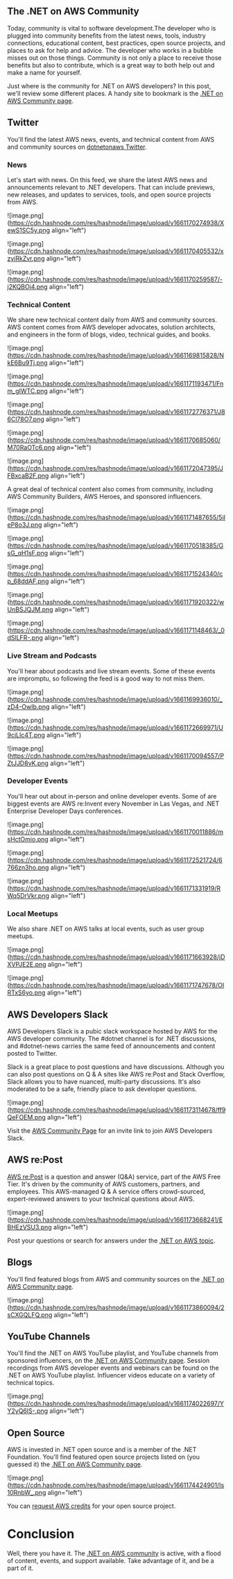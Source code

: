## The .NET on AWS Community

Today, community is vital to software development.The developer who is plugged into community benefits from the latest news, tools, industry connections, educational content, best practices, open source projects, and places to ask for help and advice. The developer who works in a bubble misses out on those things. Community is not only a place to receive those benefits but also to contribute, which is a great way to both help out and make a name for yourself. 

Just where is the community for .NET on AWS developers?  In this post, we'll review some different places. A handy site to bookmark is the [.NET on AWS Community page](https://aws.amazon.com/developer/language/net/net-community/).

## Twitter

You'll find the latest AWS news, events, and technical content from AWS and community sources on [dotnetonaws Twitter](https://twitter.com/dotnetonaws).

### News
Let's start with news. On this feed, we share the latest AWS news and announcements relevant to .NET developers. That can include previews, new releases, and updates to services, tools, and open source projects from AWS.

![image.png](https://cdn.hashnode.com/res/hashnode/image/upload/v1661170274938/XewS1SC5y.png align="left")

![image.png](https://cdn.hashnode.com/res/hashnode/image/upload/v1661170405532/xzyiRkZvr.png align="left")

![image.png](https://cdn.hashnode.com/res/hashnode/image/upload/v1661170259587/-j2KQBOj4.png align="left")

### Technical Content
We share new technical content daily from AWS and community sources. AWS content comes from AWS developer advocates, solution architects, and engineers in the form of blogs, video, technical guides, and books.

![image.png](https://cdn.hashnode.com/res/hashnode/image/upload/v1661169815828/NkE6Bu9Tj.png align="left")

![image.png](https://cdn.hashnode.com/res/hashnode/image/upload/v1661171193471/Fnm_gIWTC.png align="left")

![image.png](https://cdn.hashnode.com/res/hashnode/image/upload/v1661172776371/J86Cl78O7.png align="left")

![image.png](https://cdn.hashnode.com/res/hashnode/image/upload/v1661170685060/M70RaOTc6.png align="left")

![image.png](https://cdn.hashnode.com/res/hashnode/image/upload/v1661172047395/JFBxcaB2F.png align="left")

A great deal of technical content also comes from community, including AWS Community Builders, AWS Heroes, and sponsored influencers.

![image.png](https://cdn.hashnode.com/res/hashnode/image/upload/v1661171487655/5iIeP8o3J.png align="left")

![image.png](https://cdn.hashnode.com/res/hashnode/image/upload/v1661170518385/GsG_qH1sF.png align="left")

![image.png](https://cdn.hashnode.com/res/hashnode/image/upload/v1661171524340/cp_68ddAF.png align="left")

![image.png](https://cdn.hashnode.com/res/hashnode/image/upload/v1661171920322/wUnBSJQJM.png align="left")

![image.png](https://cdn.hashnode.com/res/hashnode/image/upload/v1661171148463/_0dSlLFR-.png align="left")

### Live Stream and Podcasts
You'll hear about podcasts and live stream events. Some of these events are impromptu, so following the feed is a good way to not miss them.

![image.png](https://cdn.hashnode.com/res/hashnode/image/upload/v1661169936010/_zD4-OwIb.png align="left")

![image.png](https://cdn.hashnode.com/res/hashnode/image/upload/v1661172669971/U9cjLIc4T.png align="left")

![image.png](https://cdn.hashnode.com/res/hashnode/image/upload/v1661170094557/PZtJJD8vK.png align="left")

### Developer Events
You'll hear out about in-person and online developer events. Some of are biggest events are AWS re:Invent every November in Las Vegas, and .NET Enterprise Developer Days conferences.

![image.png](https://cdn.hashnode.com/res/hashnode/image/upload/v1661170011886/msHctOmio.png align="left")

![image.png](https://cdn.hashnode.com/res/hashnode/image/upload/v1661172521724/6766zn3ho.png align="left")

![image.png](https://cdn.hashnode.com/res/hashnode/image/upload/v1661171331919/RWq5DrVkr.png align="left")

### Local Meetups
We also share .NET on AWS talks at local events, such as user group meetups.

![image.png](https://cdn.hashnode.com/res/hashnode/image/upload/v1661171663928/jDXVPJE2E.png align="left")

![image.png](https://cdn.hashnode.com/res/hashnode/image/upload/v1661171747678/OIRTxS6yo.png align="left")

## AWS Developers Slack

AWS Developers Slack is a pubic slack workspace hosted by AWS for the AWS developer community. The #dotnet channel is for .NET discussions, and #dotnet-news carries the same feed of announcements and content posted to Twitter.

Slack is a great place to post questions and have discussions. Although you can also post questions on Q & A sites like AWS re:Post and Stack Overflow, Slack allows you to have nuanced, multi-party discussions. It's also moderated to be a safe, friendly place to ask developer questions.

![image.png](https://cdn.hashnode.com/res/hashnode/image/upload/v1661173114678/ff9QeFOEM.png align="left")

Visit the [AWS Community Page](https://aws.amazon.com/developer/language/net/net-community/) for an invite link to join AWS Developers Slack.

## AWS re:Post

[AWS re:Post](https://repost.aws/topics) is a question and answer (Q&A) service, part of the AWS Free Tier. It's driven by the community of AWS customers, partners, and employees. This AWS-managed Q & A service offers crowd-sourced, expert-reviewed answers to your technical questions about AWS.

![image.png](https://cdn.hashnode.com/res/hashnode/image/upload/v1661173668241/EBHEzVSU3.png align="left")

Post your questions or search for answers under the [.NET on AWS topic](https://repost.aws/topics/TAC3sZCeiYRViBUbM29z_2ZQ/net-on-aws).

## Blogs

You'll find featured blogs from AWS and community sources on the [.NET on AWS Community page](https://aws.amazon.com/developer/language/net/net-community/).

![image.png](https://cdn.hashnode.com/res/hashnode/image/upload/v1661173860094/2sCXGQLFQ.png align="left")

## YouTube Channels

You'll find the .NET on AWS YouTube playlist, and YouTube channels from sponsored influencers, on the [.NET on AWS Community page](https://aws.amazon.com/developer/language/net/net-community/). Session recordings from AWS developer events and webinars can be found on the .NET on AWS YouTube playlist. Influencer videos educate on a variety of technical topics.

![image.png](https://cdn.hashnode.com/res/hashnode/image/upload/v1661174022697/YY2yQ6lS-.png align="left")

## Open Source

AWS is invested in .NET open source and is a member of the .NET Foundation. You'll find featured open source projects listed on (you guessed it) the [.NET on AWS Community page](https://aws.amazon.com/developer/language/net/net-community/).

![image.png](https://cdn.hashnode.com/res/hashnode/image/upload/v1661174424901/Is10RnbW_.png align="left")

You can [request AWS credits](https://pages.awscloud.com/dotNETOpenSourceOnAWSCreditsProgram.html) for your open source project.

# Conclusion

Well, there you have it. The [.NET on AWS community](https://aws.amazon.com/developer/language/net/net-community/) is active, with a flood of content, events, and support available. Take advantage of it, and be a part of it.
